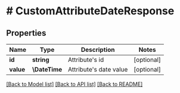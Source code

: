 # # CustomAttributeDateResponse

## Properties

Name | Type | Description | Notes
------------ | ------------- | ------------- | -------------
**id** | **string** | Attribute&#39;s id | [optional]
**value** | **\DateTime** | Attribute&#39;s date value | [optional]

[[Back to Model list]](../../README.md#models) [[Back to API list]](../../README.md#endpoints) [[Back to README]](../../README.md)
